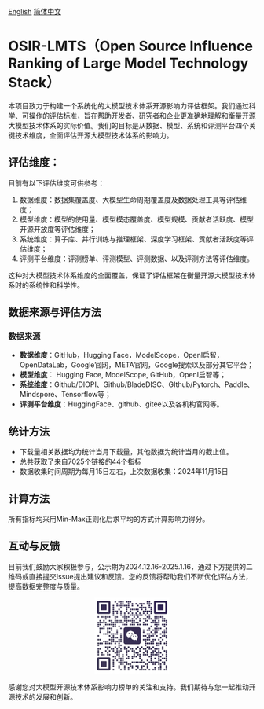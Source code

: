 [English](./Readme_en.md)   [简体中文](./Readme.md)

# OSIR-LMTS（Open Source Influence Ranking of Large Model Technology Stack）

本项目致力于构建一个系统化的大模型技术体系开源影响力评估框架。我们通过科学、可操作的评估标准，旨在帮助开发者、研究者和企业更准确地理解和衡量开源大模型技术体系的实际价值。我们的目标是从数据、模型、系统和评测平台四个关键技术维度，全面评估开源大模型技术体系的影响力。

## **评估维度：**

目前有以下评估维度可供参考：

1. 数据维度：数据集覆盖度、大模型生命周期覆盖度及数据处理工具等评估维度；
2. 模型维度：模型的使用量、模型模态覆盖度、模型规模、贡献者活跃度、模型开源开放度等评估维度；
3. 系统维度：算子库、并行训练与推理框架、深度学习框架、贡献者活跃度等评估维度；
4. 评测平台维度：评测榜单、评测模型、评测数据、以及评测方法等评估维度。




这种对大模型技术体系维度的全面覆盖，保证了评估框架在衡量开源大模型技术体系时的系统性和科学性。



## **数据来源与评估方法**

### **数据来源**

* **数据维度**：GitHub，Hugging Face，ModelScope，OpenI启智，OpenDataLab，Google官网，META官网，Google搜索以及部分其它平台；
* **模型维度**： Hugging Face, ModelScope, GitHub，OpenI启智等；
* **系统维度**：Github/DIOPI、Github/BladeDISC、GIthub/Pytorch、Paddle、Mindspore、Tensorflow等；
* **评测平台维度**：HuggingFace、github、gitee以及各机构官网等。




## **统计方法**

- 下载量相关数据均为统计当月下载量，其他数据为统计当月的截止值。
- 总共获取了来自7025个链接的44个指标
- 数据收集时间周期为每月15日左右，上次数据收集：2024年11月15日




## **计算方法**

所有指标均采用Min-Max正则化后求平均的方式计算影响力得分。



## **互动与反馈**

目前我们鼓励大家积极参与，公示期为2024.12.16-2025.1.16，通过下方提供的二维码或直接提交Issue提出建议和反馈。您的反馈将帮助我们不断优化评估方法，提高数据完整度与质量。

<div align=center>
<img src="./contract_logo.jpg" width="30%" height="30%">
</div>

感谢您对大模型开源技术体系影响力榜单的关注和支持。我们期待与您一起推动开源技术的发展和创新。

